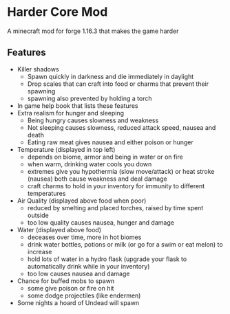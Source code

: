 # Harder Core Mod
 
A minecraft mod for forge 1.16.3 that makes the game harder

## Features 
- Killer shadows
    - Spawn quickly in darkness and die immediately in daylight
    - Drop scales that can craft into food or charms that prevent their spawning
    - spawning also prevented by holding a torch
- In game help book that lists these features
- Extra realism for hunger and sleeping
    - Being hungry causes slowness and weakness
    - Not sleeping causes slowness, reduced attack speed, nausea and death
    - Eating raw meat gives nausea and either poison or hunger
- Temperature (displayed in top left)
    - depends on biome, armor and being in water or on fire
    - when warm, drinking water cools you down
    - extremes give you hypothermia (slow move/attack) or heat stroke (nausea) both cause weakness and deal damage
    - craft charms to hold in your inventory for immunity to different temperatures
- Air Quality (displayed above food when poor)
    - reduced by smelting and placed torches, raised by time spent outside
    - too low quality causes nausea, hunger and damage
- Water (displayed above food)
    - deceases over time, more in hot biomes
    - drink water bottles, potions or milk (or go for a swim or eat melon) to increase
    - hold lots of water in a hydro flask (upgrade your flask to automatically drink while in your inventory)
    - too low causes nausea and damage
- Chance for buffed mobs to spawn
    - some give poison or fire on hit
    - some dodge projectiles (like endermen)
- Some nights a hoard of Undead will spawn